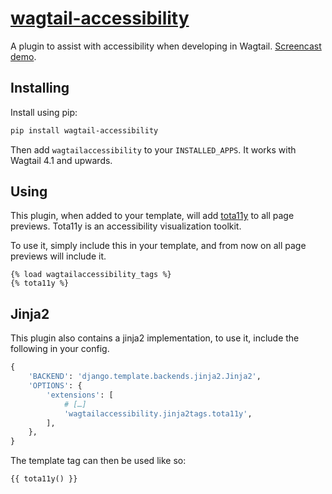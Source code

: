 # [wagtail-accessibility](https://pypi.org/project/wagtail-accessibility/)

A plugin to assist with accessibility when developing in Wagtail.
[Screencast demo](https://www.youtube.com/watch?v=QrgTrE0ug60).

## Installing

Install using pip:

``` bash
pip install wagtail-accessibility
```

Then add `wagtailaccessibility` to your `INSTALLED_APPS`. It works with Wagtail 4.1 and upwards.

## Using

This plugin, when added to your template, will add [tota11y](https://github.com/jdan/tota11y) to all page previews.
Tota11y is an accessibility visualization toolkit.

To use it, simply include this in your template, and from now on all page previews will include it.

```jinja2
{% load wagtailaccessibility_tags %}
{% tota11y %}
```

## Jinja2

This plugin also contains a jinja2 implementation, to use it, include
the following in your config.

```python
{
    'BACKEND': 'django.template.backends.jinja2.Jinja2',
    'OPTIONS': {
        'extensions': [
            # […]
            'wagtailaccessibility.jinja2tags.tota11y',
        ],
    },
}
```

The template tag can then be used like so:

```jinja2
{{ tota11y() }}
```
